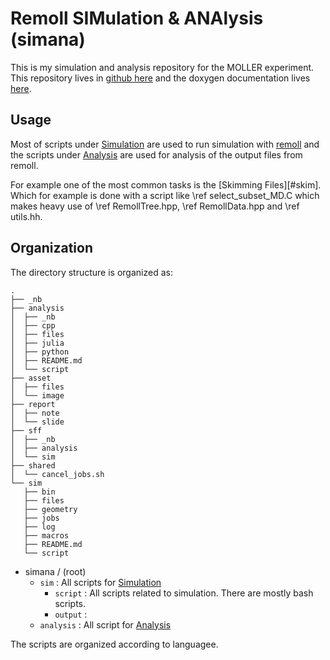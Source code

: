# Remoll SIMulation & ANAlysis (simana)
This is my simulation and analysis repository for the MOLLER experiment. This repository lives in [github here](https://github.com/pranphy/moller-simana) and the doxygen documentation lives [here](https://simana-moller.pgautam.com.np/md_analysis_readme).


## Usage
Most of scripts under [Simulation](sim/README.md) are used to run simulation with [remoll](https://github.com/JeffersonLab/remoll) and the scripts under [Analysis](analysis/README.md) are used for analysis of the output files from remoll.

For example one of the most common tasks is the [Skimming Files][#skim]. Which for example is done with a script like \ref select_subset_MD.C which makes heavy use of \ref RemollTree.hpp, \ref RemollData.hpp and \ref utils.hh.

## Organization
The directory structure is organized as:

~~~{.sh}
.
├── _nb
├── analysis
│  ├── _nb
│  ├── cpp
│  ├── files
│  ├── julia
│  ├── python
│  ├── README.md
│  └── script
├── asset
│  ├── files
│  └── image
├── report
│  ├── note
│  └── slide
├── sff
│  ├── _nb
│  ├── analysis
│  └── sim
├── shared
│  └── cancel_jobs.sh
└── sim
   ├── bin
   ├── files
   ├── geometry
   ├── jobs
   ├── log
   ├── macros
   ├── README.md
   └── script

~~~

- simana / (root)
  - `sim` :   All scripts for [Simulation](sim/README.md)
    - `script` : All scripts related to simulation. There are mostly bash scripts.
    - `output` : 
  - `analysis` : All script for [Analysis](analysis/README.md)


The scripts are organized according to languagee.
